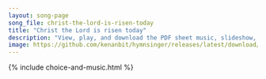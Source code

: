 ```yaml
---
layout: song-page
song_file: christ-the-lord-is-risen-today
title: "Christ the Lord is risen today"
description: "View, play, and download the PDF sheet music, slideshow, and audio. Lyrics: Christ the Lord is ris'n today! Alleluia  Love's redeeming work is done, Alleluia fought the fight, the battle won. Alleluia Death in vain forbids him... english christian easter 4part chords"
image: https://github.com/kenanbit/hymnsinger/releases/latest/download/christ-the-lord-is-risen-today-trad.png
---
```


{% include choice-and-music.html %}